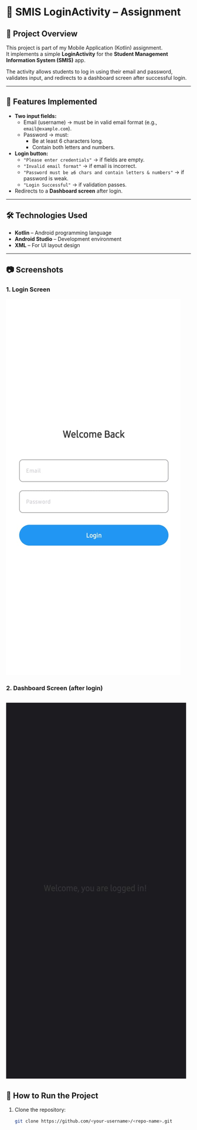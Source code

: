 # 📘 SMIS LoginActivity – Assignment  

## 📌 Project Overview  
This project is part of my Mobile Application (Kotlin) assignment.  
It implements a simple **LoginActivity** for the **Student Management Information System (SMIS)** app.  

The activity allows students to log in using their email and password, validates input, and redirects to a dashboard screen after successful login.  

---

## 🎯 Features Implemented  
- **Two input fields:**  
  - Email (username) → must be in valid email format (e.g., `email@example.com`).  
  - Password → must:  
    - Be at least 6 characters long.  
    - Contain both letters and numbers.  
- **Login button:**  
  - `"Please enter credentials"` → if fields are empty.  
  - `"Invalid email format"` → if email is incorrect.  
  - `"Password must be ≥6 chars and contain letters & numbers"` → if password is weak.  
  - `"Login Successful"` → if validation passes.  
- Redirects to a **Dashboard screen** after login.  

---

## 🛠️ Technologies Used  
- **Kotlin** – Android programming language  
- **Android Studio** – Development environment  
- **XML** – For UI layout design  

---

## 📷 Screenshots  

### 1. Login Screen  
![Login Screen](https://github.com/evans-njau/android-login/blob/master/login%20page.jpg)  

### 2. Dashboard Screen (after login)  
![Dashboard Screen](https://github.com/evans-njau/android-login/blob/master/welcome%20page.jpg)
---

## 🚀 How to Run the Project  
1. Clone the repository:  
   ```bash
   git clone https://github.com/<your-username>/<repo-name>.git
